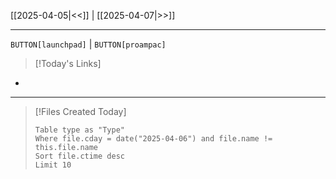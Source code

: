 [[2025-04-05|<<]] | [[2025-04-07|>>]]

---

`BUTTON[launchpad]` | `BUTTON[proampac]`

>[!Today's Links]
 -

---

>[!Files Created Today]
>```dataview
>Table type as "Type"
>Where file.cday = date("2025-04-06") and file.name != this.file.name
>Sort file.ctime desc
>Limit 10
>```
